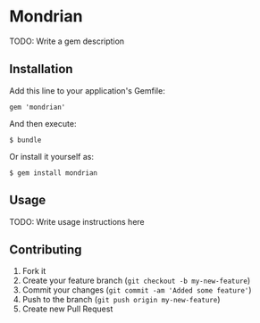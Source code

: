 # Mondrian

TODO: Write a gem description

## Installation

Add this line to your application's Gemfile:

    gem 'mondrian'

And then execute:

    $ bundle

Or install it yourself as:

    $ gem install mondrian

## Usage

TODO: Write usage instructions here

## Contributing

1. Fork it
2. Create your feature branch (`git checkout -b my-new-feature`)
3. Commit your changes (`git commit -am 'Added some feature'`)
4. Push to the branch (`git push origin my-new-feature`)
5. Create new Pull Request
